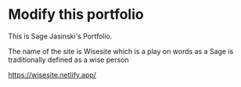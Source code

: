 # Modify this portfolio

This is Sage Jasinski's Portfolio.

The name of the site is Wisesite which is a play on words as a Sage is traditionally defined as a wise person

https://wisesite.netlify.app/
